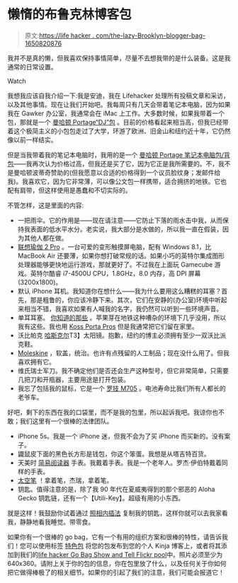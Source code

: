 # 懒惰的布鲁克林博客包

> 原文:[https://life hacker . com/the-lazy-Brooklyn-blogger-bag-1650820876](https://lifehacker.com/the-lazy-brooklyn-blogger-bag-1650820876)

我并不是真的懒，但我喜欢保持事情简单，尽量不去想我带的是什么装备。这是我通常的日常设置。

Watch

我想我应该自我介绍一下:我是安迪，我在 Lifehacker 处理所有投稿文章和采访，以及其他事情。现在让我们开始吧。我每周只有几天会带着笔记本电脑，因为如果我在 Gawker 办公室，我通常会在 iMac 上工作。大多数时候，如果我带着一个包，那就是一个 [曼哈顿 Portage“DJ”包](http://www.amazon.com/Manhattan-Portage-Small-Bag-Khaki/dp/B001ALYR1G/?asc_campaign=InlineText&asc_refurl=https://lifehacker.com/the-lazy-brooklyn-blogger-bag-1650820876&asc_source=&tag=kinjalifehackerlink-20) 。目前的价格看起来相当高，但我已经带着这个极简主义的小包包走过了大学，环游了欧洲、旧金山和纽约近十年，它仍然像以前一样结实。

但是当我带着我的笔记本电脑时，我用的是一个 [曼哈顿 Portage 笔记本电脑包/背包](http://www.amazon.com/Manhattan-Portage-Commuter-Laptop-Sleeve/dp/B001AM4P0S/?asc_campaign=InlineText&asc_refurl=https://lifehacker.com/the-lazy-brooklyn-blogger-bag-1650820876&asc_source=&tag=kinjalifehackerlink-20)——我再次认为价格过高，但我还是买了它，因为它正是我所需要的。不，我不是曼哈顿波蒂奇赞助的(但我愿意以合适的价格得到一个议员脸纹身；发邮件给我)。我喜欢它，因为它非常薄，可以像公文包一样携带，适合拥挤的地铁。它也配有肩带，但这样使用是愚蠢和不切实际的。

不管怎样，这是里面的内容:

*   一把雨伞。它的作用是——现在请注意——它防止下落的雨水击中我，从而保持我表面的低水平水分。老实说，我大部分是水做的，所以我一直在假装，因为其他人都在做。
*   [联想瑜伽 2 Pro](http://gizmodo.com/lenovo-yoga-2-pro-review-flipping-fantastic-1471231347) 。一台可爱的变形触摸屏电脑，配有 Windows 8.1，比 MacBook Air 还要薄，如果你想打破常规的话。如果小巧的英特尔集成图形处理器能够更快地运行游戏，那就更好了。不过我在上面玩 Gamecube 游戏。英特尔酷睿 i7-4500U CPU，1.8GHz，8.0 内存，高 DPI 屏幕(3200x1800)。
*   默认 iPhone 耳机。我知道你在想什么——我为什么要用这么糟糕的耳塞？首先，那是粗鲁的，你应该冷静下来。其次，它们在安静的(办公室)环境中听起来相当不错，我喜欢如果有人喊我的名字，我仍然可以听到一些环境声音。
*   单耳耳塞。 [你知道的那些](http://www.monoprice.com/Product?p_id=9927) 。苹果芽在地铁这种嘈杂的环境下几乎没用，所以我有这些。我也用 [Koss Porta Pros](http://www.amazon.com/Koss-PortaPro-Headphones-with-Case/dp/B00001P4ZH?asc_campaign=InlineText&asc_refurl=https://lifehacker.com/the-lazy-brooklyn-blogger-bag-1650820876&asc_source=&tag=kinjalifehackerlink-20) 但是我通常把它们留在家里。
*   沃比帕克 [哈斯克尔](https://www.warbyparker.com/sunglasses/women/haskell/burnt-lemon-tortoise)T3】太阳镜。抱歉，纽约的博主必须拥有至少一双沃比派克鞋。
*   [Moleskine](http://www.amazon.com/Moleskine-Classic-Notebook-Pocket-Notebooks/dp/8883707109/?asc_campaign=InlineText&asc_refurl=https://lifehacker.com/the-lazy-brooklyn-blogger-bag-1650820876&asc_source=&tag=kinjalifehackerlink-20) ，软盖，统治。也许有点残留的人工制品；现在没什么用了。但我喜欢拥有它。
*   维氏瑞士军刀。我不确定他们是否还会生产这种型号，但它非常简单，只需要几把刀和开瓶器，主要用途是打开包装。
*   我忘了包括我的鼠标，它是一个 [罗技 M705](http://www.amazon.com/Logitech-Wireless-Marathon-3-Year-Battery/dp/B0034XRDUA?asc_campaign=InlineText&asc_refurl=https://lifehacker.com/the-lazy-brooklyn-blogger-bag-1650820876&asc_source=&tag=kinjalifehackerlink-20) 。电池寿命比我们所有人都长的老爷车。

好吧，剩下的东西在我的口袋里，而不是我的包里，所以起诉我吧。我谅你也不敢；我们这里有一个很棒的法律团队。

*   iPhone 5s。我是一个 iPhone 迷，但我不会为了买 iPhone 而买新的。没有案子。
*   鼹鼠皮下面的黑色长方形是钱包，你这个笨蛋。我想是从塔吉特百货。
*   天美时 [简易阅读器](http://www.timex.com/watches/timex-easy-reader-t2h2819j) 手表。我戴着手表。我是一个老年人。罗杰·伊伯特戴着同样的手表。
*   [太空笔](http://www.amazon.com/Fisher-Bullet-Chrome-Finish-400/dp/B000095K9D?asc_campaign=InlineText&asc_refurl=https://lifehacker.com/the-lazy-brooklyn-blogger-bag-1650820876&asc_source=&tag=kinjalifehackerlink-20) ！拿着笔，杰瑞，拿着笔。
*   钥匙。值得注意的是，除了我 90 年代在夏威夷得到的那个邪恶的 Aloha Gecko 钥匙链，还有一个【Utili-Key】。超级有用的小东西。

就是这样！我鼓励你试着通过 [照相内插法](http://gizmodo.com/any-key-you-can-photograph-is-a-key-that-can-be-copied-1522264272) 复制我的钥匙，这样你就可以去我家看我，静静地看我睡觉。带零食。

如果你有一个很棒的 go bag，它有一个有用的组织方案和很棒的特性，请告诉我们！您可以使用标签 [特色包](http://kinja.com/tag/featured-bag) 将您的包发布到您的个人 Kinja 博客上，或者将其添加到我们的[life hacker Go Bag Show and Tell Flickr pool](http://www.flickr.com/groups/2301352@N21)中。照片必须至少为 640x360。请附上关于你的包的信息，你在包里放了什么，以及任何关于你如何把它做得棒极了的相关细节。如果你的引起了我们的注意，我们可能会报道它！
